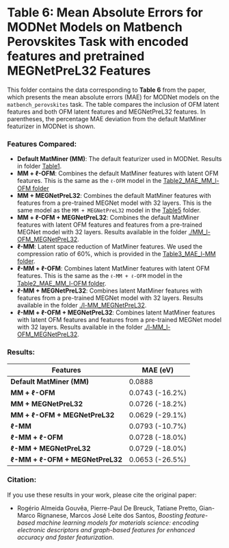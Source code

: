 # Table 6: Mean Absolute Errors for MODNet Models on Matbench Perovskites Task with encoded features and pretrained MEGNetPreL32 Features

This folder contains the data corresponding to **Table 6** from the paper, which presents the mean absolute errors (MAE) for MODNet models on the `matbench_perovskites` task. The table compares the inclusion of OFM latent features and both OFM latent features and MEGNetPreL32 features. In parentheses, the percentage MAE deviation from the default MatMiner featurizer in MODNet is shown.

### Features Compared:
- **Default MatMiner (MM)**: The default featurizer used in MODNet. Results in folder [Table1](../Table1_MAE_matbench_perovskites/MODNet_baseline).
- **MM + ℓ-OFM**: Combines the default MatMiner features with latent OFM features. This is the same as the `ℓ-OFM` model in the [Table2_MAE_MM_l-OFM folder](../Table2_MAE_MM_l-OFM/MM_OFM20cr/)
- **MM + MEGNetPreL32**: Combines the default MatMiner features with features from a pre-trained MEGNet model with 32 layers. This is the same model as the `MM + MEGNetPreL32` model in the [Table5](../Table5_MAE_MEGNetPretrainedModels) folder.
- **MM + ℓ-OFM + MEGNetPreL32**: Combines the default MatMiner features with latent OFM features and features from a pre-trained MEGNet model with 32 layers. Results available in the folder [./MM_l-OFM_MEGNetPreL32](./MM_l-OFM_MEGNetPreL32).
- **ℓ-MM**: Latent space reduction of MatMiner features. We used the compression ratio of 60%, which is provided in the [Table3_MAE_l-MM folder](../Table3_MAE_l-MM/l-MM_60cr_perovsk/).
- **ℓ-MM + ℓ-OFM**: Combines latent MatMiner features with latent OFM features. This is the same as the `ℓ-MM + ℓ-OFM` model in the [Table2_MAE_MM_l-OFM folder](../Table2_MAE_MM_l-OFM/MM_OFM20cr/).
- **ℓ-MM + MEGNetPreL32**: Combines latent MatMiner features with features from a pre-trained MEGNet model with 32 layers. Results available in the folder [./l-MM_MEGNetPreL32](./l-MM_MEGNetPreL32).
- **ℓ-MM + ℓ-OFM + MEGNetPreL32**: Combines latent MatMiner features with latent OFM features and features from a pre-trained MEGNet model with 32 layers. Results available in the folder [./l-MM_l-OFM_MEGNetPreL32](./l-MM_l-OFM_MEGNetPreL32).

### Results:
| Features                              | MAE (eV)                     |
|---------------------------------------|------------------------------|
| **Default MatMiner (MM)**             | 0.0888                       |
| **MM + ℓ-OFM**                        | 0.0743 (-16.2%)             |
| **MM + MEGNetPreL32**                 | 0.0726 (-18.2%)             |
| **MM + ℓ-OFM + MEGNetPreL32**         | 0.0629 (-29.1%)             |
| **ℓ-MM**                              | 0.0793 (-10.7%)             |
| **ℓ-MM + ℓ-OFM**                      | 0.0728 (-18.0%)             |
| **ℓ-MM + MEGNetPreL32**               | 0.0729 (-18.0%)             |
| **ℓ-MM + ℓ-OFM + MEGNetPreL32**       | 0.0653 (-26.5%)             |

### Citation:
If you use these results in your work, please cite the original paper:

- Rogério Almeida Gouvêa, Pierre-Paul De Breuck, Tatiane Pretto, Gian-Marco Rignanese, Marcos José Leite dos Santos, *Boosting feature-based machine learning models for materials science: encoding electronic descriptors and graph-based features for enhanced accuracy and faster featurization*.
